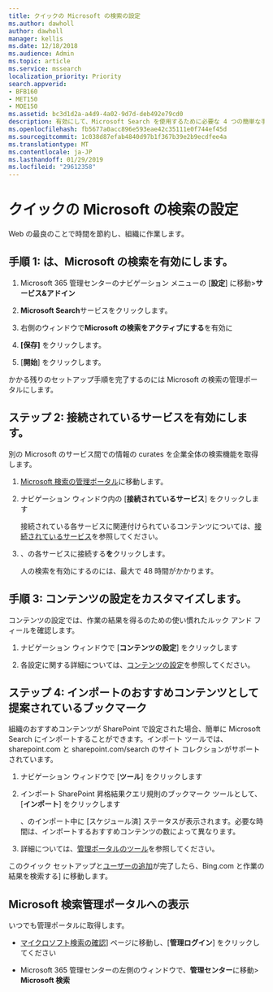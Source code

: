 ```yaml
---
title: クイックの Microsoft の検索の設定
ms.author: dawholl
author: dawholl
manager: kellis
ms.date: 12/18/2018
ms.audience: Admin
ms.topic: article
ms.service: mssearch
localization_priority: Priority
search.appverid:
- BFB160
- MET150
- MOE150
ms.assetid: bc3d1d2a-a4d9-4a02-9d7d-deb492e79cd0
description: 有効にして、Microsoft Search を使用するために必要な 4 つの簡単な手順について説明します。
ms.openlocfilehash: fb5677a0acc896e593eae42c35111e0f744ef45d
ms.sourcegitcommit: 1c038d87efab4840d97b1f367b39e2b9ecdfee4a
ms.translationtype: MT
ms.contentlocale: ja-JP
ms.lasthandoff: 01/29/2019
ms.locfileid: "29612358"
---
```

# <a name="quick-set-up-for-microsoft-search"></a>クイックの Microsoft の検索の設定

Web の最良のことで時間を節約し、組織に作業します。
  
## <a name="step-1-turn-on-microsoft-search"></a>手順 1: は、Microsoft の検索を有効にします。

1. Microsoft 365 管理センターのナビゲーション メニューの [**設定**] に移動\>**サービス&amp;アドイン**
    
2. **Microsoft Search**サービスをクリックします。 
    
3. 右側のウィンドウで**Microsoft の検索をアクティブにする**を有効に
    
4. **[保存]** をクリックします。
    
5. [**開始**] をクリックします。
  
かかる残りのセットアップ手順を完了するのには Microsoft の検索の管理ポータルにします。
    
## <a name="step-2-enable-connected-services"></a>ステップ 2: 接続されているサービスを有効にします。

別の Microsoft のサービス間での情報の curates を企業全体の検索機能を取得します。
  
1. [Microsoft 検索の管理ポータル](https://www.bingforbusiness.com/admin)に移動します。
    
2. ナビゲーション ウィンドウ内の [**接続されているサービス**] をクリックします
    
    接続されている各サービスに関連付けられているコンテンツについては、[接続されているサービス](connected-services.md)を参照してください。
    
3. 、の各サービスに接続する**を**クリックします。
    
    人の検索を有効にするのには、最大で 48 時間がかかります。
    
## <a name="step-3-customize-content-settings"></a>手順 3: コンテンツの設定をカスタマイズします。

コンテンツの設定では、作業の結果を得るのための使い慣れたルック アンド フィールを確認します。 
  
1. ナビゲーション ウィンドウで [**コンテンツの設定**] をクリックします
    
2. 各設定に関する詳細については、[コンテンツの設定](content-settings.md)を参照してください。
    
## <a name="step-4-import-best-bets-as-suggested-bookmarks"></a>ステップ 4: インポートのおすすめコンテンツとして提案されているブックマーク

組織のおすすめコンテンツが SharePoint で設定された場合、簡単に Microsoft Search にインポートすることができます。インポート ツールでは、sharepoint.com と sharepoint.com/search のサイト コレクションがサポートされています。 
  
1. ナビゲーション ウィンドウで [**ツール**] をクリックします
    
2. インポート SharePoint 昇格結果クエリ規則のブックマーク ツールとして、[**インポート**] をクリックします
    
    、のインポート中に [スケジュール済] ステータスが表示されます。必要な時間は、インポートするおすすめコンテンツの数によって異なります。
    
3. 詳細については、[管理ポータルのツール](admin-portal-tools.md)を参照してください。
    
このクイック セットアップと[ユーザーの追加](add-users.md)が完了したら、Bing.com と作業の結果を検索する] に移動します。 
  
## <a name="how-do-i-get-to-the-microsoft-search-admin-portal"></a>Microsoft 検索管理ポータルへの表示

いつでも管理ポータルに取得します。
  
- [マイクロソフト検索の確認](https://www.bing.com/business/explore)] ページに移動し、[**管理ログイン**] をクリックしてください
    
- Microsoft 365 管理センターの左側のウィンドウで、**管理センター**に移動\> **Microsoft 検索**

  

